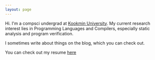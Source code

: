 ```yaml
---
layout: page
---
```


Hi. I'm a compsci undergrad at [Kookmin University](https://english.kookmin.ac.kr/). My current research interest lies in Programming Languages and Compilers,
especially static analysis and program verification.

I sometimes write about things on the blog, which you can check out.

You can check out my resume [here](/resume)
